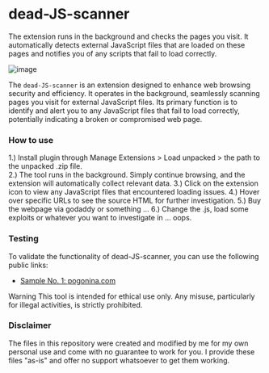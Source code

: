# dead-JS-scanner
The extension runs in the background and checks the pages you visit. It automatically detects external JavaScript files that are loaded on these pages and notifies you of any scripts that fail to load correctly.

![image](https://github.com/ratcode404/dead-JS-scanner/assets/89196953/4f814f59-0c9d-4875-8ed5-da4ae07e0271)

The `dead-JS-scanner` is an extension designed to enhance web browsing security and efficiency. It operates in the background, seamlessly scanning pages you visit for external JavaScript files. Its primary function is to identify and alert you to any JavaScript files that fail to load correctly, potentially indicating a broken or compromised web page.

### How to use
1.) Install plugin through Manage Extensions > Load unpacked > the path to the unpacked .zip file.   
2.) The tool runs in the background. Simply continue browsing, and the extension will automatically collect relevant data.
3.) Click on the extension icon to view any JavaScript files that encountered loading issues.
4.) Hover over specific URLs to see the source HTML for further investigation.
5.) Buy the webpage via godaddy or something ...
6.) Change the .js, load some exploits or whatever you want to investigate in ... oops.

### Testing
To validate the functionality of dead-JS-scanner, you can use the following public links:
* [Sample No. 1: pogonina.com](http://pogonina.com/?onf=skachat-server-mod-dlya-samp)  

Warning
This tool is intended for ethical use only. Any misuse, particularly for illegal activities, is strictly prohibited.

### Disclaimer
The files in this repository were created and modified by me for my own personal use and come with no guarantee to work for you. I provide these files "as-is" and offer no support whatsoever to get them working.
